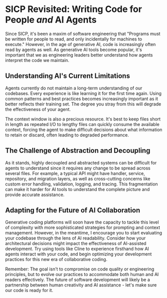 # SICP Revisited: Writing Code for People *and* AI Agents

Since SICP, it's been a maxim of software engineering that "Programs must be written for people to read, and only incidentally for machines to execute." However, in the age of generative AI, code is increasingly often read by agents as well. As generative AI tools become popular, it's important that we as engineering leaders better understand how agents interpret the code we maintain.

## Understanding AI's Current Limitations

Agents currently do not maintain a long-term understanding of our codebases. Every experience is like learning it for the first time again. Using common patterns and best practices becomes increasingly important as it better reflects their training set. The degree you stray from this will degrade the effectiveness of your agent.

The context window is also a precious resource. It's best to keep files short in length as repeated I/O to lengthy files can quickly consume the available context, forcing the agent to make difficult decisions about what information to retain or discard, often leading to degraded performance.

## The Challenge of Abstraction and Decoupling

As it stands, highly decoupled and abstracted systems can be difficult for agents to understand since it requires any change to be spread across several files. For example, a typical API might have handler, service, repository, and migration layers, as well as cross-cutting concerns like custom error handling, validation, logging, and tracing. This fragmentation can make it harder for AI tools to understand the complete picture and provide accurate assistance.

## Adapting for the Future of AI Collaboration

Generative coding platforms will soon have the capacity to tackle this level of complexity with more sophisticated strategies for prompting and context management. However, in the meantime, I encourage you to start evaluating your codebase through the lens of AI readability. Consider how your architectural decisions might impact the effectiveness of AI-assisted development. Try using tools like Cline to experience firsthand how AI agents interact with your code, and begin optimizing your development practices for this new era of collaborative coding.

Remember: The goal isn't to compromise on code quality or engineering principles, but to evolve our practices to accommodate both human and AI readers effectively. The future of software development will likely be a partnership between human creativity and AI assistance - let's make sure our code is ready for it.
